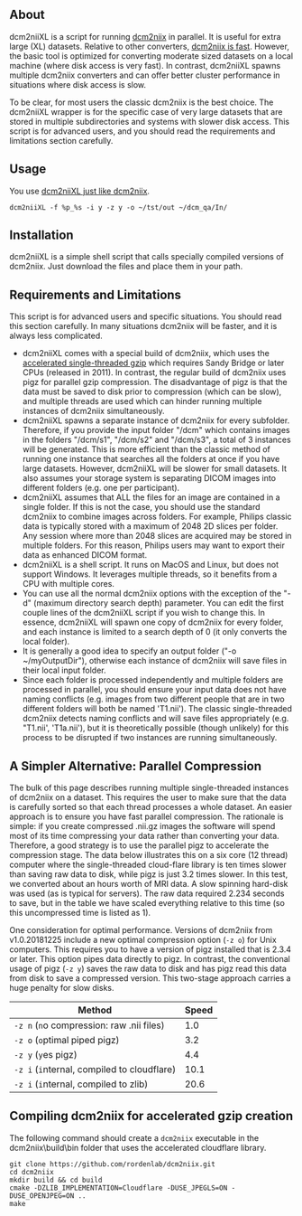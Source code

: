 ## About

dcm2niiXL is a script for running [dcm2niix](https://github.com/rordenlab/dcm2niix) in parallel. It is useful for extra large (XL) datasets. Relative to other converters, [dcm2niix is fast](https://www.nitrc.org/plugins/mwiki/index.php/dcm2nii:MainPage#Alternatives). However, the basic tool is optimized for converting moderate sized datasets on a local machine (where disk access is very fast). In contrast, dcm2niiXL spawns multiple dcm2niix converters and can offer better cluster performance in situations where disk access is slow.

To be clear, for most users the classic dcm2niix is the best choice. The dcm2niiXL wrapper is for the specific case of very large datasets that are stored in multiple subdirectories and systems with slower disk access. This script is for advanced users, and you should read the requirements and limitations section carefully.

## Usage

You use [dcm2niiXL just like dcm2niix](https://www.nitrc.org/plugins/mwiki/index.php/dcm2nii:MainPage#General_Usage).

```
dcm2niiXL -f %p_%s -i y -z y -o ~/tst/out ~/dcm_qa/In/
```

## Installation

dcm2niiXL is a simple shell script that calls specially compiled versions of dcm2niix. Just download the files and place them in your path.

## Requirements and Limitations

This script is for advanced users and specific situations. You should read this section carefully. In many situations dcm2niix will be faster, and it is always less complicated.

 - dcm2niiXL comes with a special build of dcm2niix, which uses the [accelerated single-threaded gzip](https://github.com/cloudflare/zlib) which requires Sandy Bridge or later CPUs (released in 2011). In contrast, the regular build of dcm2niix uses pigz for parallel gzip compression. The disadvantage of pigz is that the data must be saved to disk prior to compression (which can be slow), and multiple threads are used which can hinder running multiple instances of dcm2niix simultaneously.
 - dcm2niiXL spawns a separate instance of dcm2niix for every subfolder. Therefore, if you provide the input folder "/dcm" which contains images in the folders "/dcm/s1", "/dcm/s2" and "/dcm/s3", a total of 3 instances will be generated. This is more efficient than the classic method of running one instance that searches all the folders at once if you have large datasets. However, dcm2niiXL will be slower for small datasets. It also assumes your storage system is separating DICOM images into different folders (e.g. one per participant).
 - dcm2niiXL assumes that ALL the files for an image are contained in a single folder. If this is not the case, you should use the standard dcm2niix to combine images across folders. For example, Philips classic data is typically stored with a maximum of 2048 2D slices per folder. Any session where more than 2048 slices are acquired may be stored in multiple folders. For this reason, Philips users may want to export their data as enhanced DICOM format.
 - dcm2niiXL is a shell script. It runs on MacOS and Linux, but does not support Windows. It leverages multiple threads, so it benefits from a CPU with multiple cores.
 - You can use all the normal dcm2niix options with the exception of the "-d" (maximum directory search depth) parameter. You can edit the first couple lines of the dcm2niiXL script if you wish to change this. In essence, dcm2niiXL will spawn one copy of dcm2niix for every folder, and each instance is limited to a search depth of 0 (it only converts the local folder).
 - It is generally a good idea to specify an output folder ("-o ~/myOutputDir"), otherwise each instance of dcm2niix will save files in their local input folder.
 - Since each folder is processed independently and multiple folders are processed in parallel, you should ensure your input data does not have naming conflicts (e.g. images from two different people that are in two different folders will both be named 'T1.nii'). The classic single-threaded dcm2niix detects naming conflicts and will save files appropriately (e.g. "T1.nii', 'T1a.nii'), but it is theoretically possible (though unlikely) for this process to be disrupted if two instances are running simultaneously.


## A Simpler Alternative: Parallel Compression

The bulk of this page describes running multiple single-threaded instances of dcm2niix on a dataset. This requires the user to make sure that the data is carefully sorted so that each thread processes a whole dataset. An easier approach is to ensure you have fast parallel compression. The rationale is simple: if you create compressed .nii.gz images the software will spend most of its time compressing your data rather than converting your data. Therefore, a good strategy is to use the parallel pigz to accelerate the compression stage. The data below illustrates this on a six core (12 thread) computer where the single-threaded cloud-flare library is ten times slower than saving raw data to disk, while pigz is just 3.2 times slower. In this test, we converted about an hours worth of MRI data. A slow spinning hard-disk was used (as is typical for servers). The raw data required 2.234 seconds to save, but in the table we have scaled everything relative to this time (so this uncompressed time is listed as 1).

One consideration for optimal performance. Versions of dcm2niix from v1.0.20181225 include a new optimal compression option (`-z o`) for Unix computers. This requires you to have a version of pigz installed that is 2.3.4 or later. This option pipes data directly to pigz. In contrast, the conventional usage of pigz (`-z y`) saves the raw data to disk and has pigz read this data from disk to save a compressed version. This two-stage approach carries a huge penalty for slow disks.

| Method                                         | Speed |
| ---------------------------------------------- | ----- |
| `-z n` (`n`o compression: raw .nii files)      |  1.0  |
| `-z o` (`o`ptimal piped pigz)                  |  3.2  |
| `-z y` (`y`es pigz)                            |  4.4  |
| `-z i` (`i`nternal, compiled to cloudflare)    | 10.1  |
| `-z i` (`i`nternal, compiled to zlib)          | 20.6  |


## Compiling dcm2niix for accelerated gzip creation

The following command should create a `dcm2niix` executable in the dcm2niix\build\bin folder that uses the accelerated cloudflare library.

```
git clone https://github.com/rordenlab/dcm2niix.git
cd dcm2niix
mkdir build && cd build
cmake -DZLIB_IMPLEMENTATION=Cloudflare -DUSE_JPEGLS=ON -DUSE_OPENJPEG=ON ..
make
```

